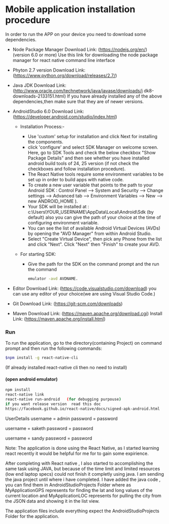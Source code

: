 # Mobile application installation procedure

In order to run the APP on your device you need to download some dependencies.

- Node Package Manager
Download Link: (https://nodejs.org/en/)
(version 6.0 or more)
Use this link for downloading the node package manager for react native    command line interface

- Phyton 2.7 version
Download Link: (https://www.python.org/download/releases/2.7/)

- Java JDK
Download Link: (http://www.oracle.com/technetwork/java/javase/downloads/j dk8-downloads-2133151.html)
If you have already installed any of the above dependencies,then make sure that they are of newer versions.

- AndroidStudio 6.0
Download Link: (https://developer.android.com/studio/index.html)
  - Installation Process:- 
    - Use 'custom' setup for installation and click Next for installing the components.
    - click 'configure' and select SDK Manager on welcome screen. Here, go to SDK Tools and check the below checkbox "Show Package Details" and then see whether you have installed android build tools of 24, 25 version
    (if not check the checkboxes and follow installation procedure).
    - The React Native tools require some environment variables to be set up in order to build apps with native code.
    - To create a new user variable that points to the path to your Android SDK : Control Panel --> System and Security --> Change settings --> Advanced tab --> Environment Variables --> New --> new ANDROID_HOME ).
    - Your SDK will be installed at : c:\Users\YOUR_USERNAME\AppData\Local\Android\Sdk (by default) also you can give the path of your choice at the time of configuring environment variable.
    - You can see the list of available Android Virtual Devices (AVDs) by opening the "AVD Manager" from within Android Studio.
    - Select "Create Virtual Device", then pick any Phone from the list and click "Next". Click "Next" then "Finish" to create your AVD. 

  - For starting SDK:
    - Give the path for the SDK on the command prompt and the run the command
      ```sh
      emulator -avd AVDNAME.
      ```

- Editor
Download Link: (https://code.visualstudio.com/download)
you can use any editor of your choice(we are using Visual Studio Code.)

- Git
Download Link: (https://git-scm.com/downloads)

- Maven
Download Link: (https://maven.apache.org/download.cgi)
Install Link: (https://maven.apache.org/install.html)



### Run
To run the application, go to the directory(containing Project) on command prompt and then run the following commands:

```sh
$npm install -g react-native-cli
``` 
(If already installed react-native cli then no need to install)

#### (open android emulator)
```sh
npm install
react-native link
react-native run-android   (for debugging purpouse)
if you want release version  read this doc
https://facebook.github.io/react-native/docs/signed-apk-android.html
``` 

UserDetails 
  username  = admin
  password = password

  username  = saketh
  password = password

  username  = sandy
  password = password


Note: The application is done using the React Native, as I started learning react recently it would be helpful for me for to gain some expirience.

After completing with React native , I also started to accomplishing the same task using JAVA,  but because of the time limit and limited resources  (low end laptop specs) could not finish it completly using java. I am sending the java project until where i have completed. I have added the java code , you can find them in AndroidStudioProjects Folder where as MyApplicationGPS represents for finding the lat and long values of the current location and MyApplicationLOC represents for pulling the city from the JSON data and showing it in the list view.

The application files include everything expect the AndroidStudioProjects Folder for the application.
